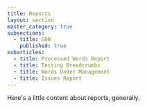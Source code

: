 ```yaml
---
title: Reports
layout: section
master_category: true
subsections:
  - title: GDN
    published: true
subarticles:
  - title: Processed Words Report
  - title: Testing Breadcrumbs
  - title: Words Under Management
  - title: Issues Report
---
```



Here's a little content about reports, generally.